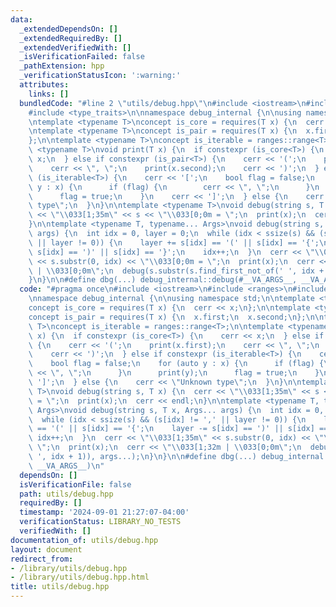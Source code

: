 ```yaml
---
data:
  _extendedDependsOn: []
  _extendedRequiredBy: []
  _extendedVerifiedWith: []
  _isVerificationFailed: false
  _pathExtension: hpp
  _verificationStatusIcon: ':warning:'
  attributes:
    links: []
  bundledCode: "#line 2 \"utils/debug.hpp\"\n#include <iostream>\n#include <ranges>\n\
    #include <type_traits>\n\nnamespace debug_internal {\n\nusing namespace std;\n\
    \ntemplate <typename T>\nconcept is_core = requires(T x) {\n  cerr << x;\n};\n\
    \ntemplate <typename T>\nconcept is_pair = requires(T x) {\n  x.first;\n  x.second;\n\
    };\n\ntemplate <typename T>\nconcept is_iterable = ranges::range<T>;\n\ntemplate\
    \ <typename T>\nvoid print(T x) {\n  if constexpr (is_core<T>) {\n    cerr <<\
    \ x;\n  } else if constexpr (is_pair<T>) {\n    cerr << '(';\n    print(x.first);\n\
    \    cerr << \", \";\n    print(x.second);\n    cerr << ')';\n  } else if constexpr\
    \ (is_iterable<T>) {\n    cerr << '[';\n    bool flag = false;\n    for (auto\
    \ y : x) {\n      if (flag) {\n        cerr << \", \";\n      }\n      print(y);\n\
    \      flag = true;\n    }\n    cerr << ']';\n  } else {\n    cerr << \"Unknown\
    \ type\";\n  }\n}\n\ntemplate <typename T>\nvoid debug(string s, T x) {\n  cerr\
    \ << \"\\033[1;35m\" << s << \"\\033[0;0m = \";\n  print(x);\n  cerr << endl;\n\
    }\n\ntemplate <typename T, typename... Args>\nvoid debug(string s, T x, Args...\
    \ args) {\n  int idx = 0, layer = 0;\n  while (idx < ssize(s) && (s[idx] != ','\
    \ || layer != 0)) {\n    layer += s[idx] == '(' || s[idx] == '{';\n    layer -=\
    \ s[idx] == ')' || s[idx] == '}';\n    idx++;\n  }\n  cerr << \"\\033[1;35m\"\
    \ << s.substr(0, idx) << \"\\033[0;0m = \";\n  print(x);\n  cerr << \"\\033[1;32m\
    \ | \\033[0;0m\";\n  debug(s.substr(s.find_first_not_of(' ', idx + 1)), args...);\n\
    }\n}\n\n#define dbg(...) debug_internal::debug(#__VA_ARGS__, __VA_ARGS__)\n"
  code: "#pragma once\n#include <iostream>\n#include <ranges>\n#include <type_traits>\n\
    \nnamespace debug_internal {\n\nusing namespace std;\n\ntemplate <typename T>\n\
    concept is_core = requires(T x) {\n  cerr << x;\n};\n\ntemplate <typename T>\n\
    concept is_pair = requires(T x) {\n  x.first;\n  x.second;\n};\n\ntemplate <typename\
    \ T>\nconcept is_iterable = ranges::range<T>;\n\ntemplate <typename T>\nvoid print(T\
    \ x) {\n  if constexpr (is_core<T>) {\n    cerr << x;\n  } else if constexpr (is_pair<T>)\
    \ {\n    cerr << '(';\n    print(x.first);\n    cerr << \", \";\n    print(x.second);\n\
    \    cerr << ')';\n  } else if constexpr (is_iterable<T>) {\n    cerr << '[';\n\
    \    bool flag = false;\n    for (auto y : x) {\n      if (flag) {\n        cerr\
    \ << \", \";\n      }\n      print(y);\n      flag = true;\n    }\n    cerr <<\
    \ ']';\n  } else {\n    cerr << \"Unknown type\";\n  }\n}\n\ntemplate <typename\
    \ T>\nvoid debug(string s, T x) {\n  cerr << \"\\033[1;35m\" << s << \"\\033[0;0m\
    \ = \";\n  print(x);\n  cerr << endl;\n}\n\ntemplate <typename T, typename...\
    \ Args>\nvoid debug(string s, T x, Args... args) {\n  int idx = 0, layer = 0;\n\
    \  while (idx < ssize(s) && (s[idx] != ',' || layer != 0)) {\n    layer += s[idx]\
    \ == '(' || s[idx] == '{';\n    layer -= s[idx] == ')' || s[idx] == '}';\n   \
    \ idx++;\n  }\n  cerr << \"\\033[1;35m\" << s.substr(0, idx) << \"\\033[0;0m =\
    \ \";\n  print(x);\n  cerr << \"\\033[1;32m | \\033[0;0m\";\n  debug(s.substr(s.find_first_not_of('\
    \ ', idx + 1)), args...);\n}\n}\n\n#define dbg(...) debug_internal::debug(#__VA_ARGS__,\
    \ __VA_ARGS__)\n"
  dependsOn: []
  isVerificationFile: false
  path: utils/debug.hpp
  requiredBy: []
  timestamp: '2024-09-01 21:27:07-04:00'
  verificationStatus: LIBRARY_NO_TESTS
  verifiedWith: []
documentation_of: utils/debug.hpp
layout: document
redirect_from:
- /library/utils/debug.hpp
- /library/utils/debug.hpp.html
title: utils/debug.hpp
---
```

